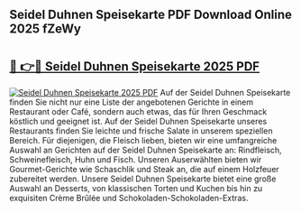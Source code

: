 ## Seidel Duhnen Speisekarte PDF Download Online 2025 fZeWy

# <h2><a href="http://gc8gve.nevu.top/?p=Seidel+Duhnen+Speisekarte">🔗 👉🔴 Seidel Duhnen Speisekarte 2025 PDF</a></h2>

[![Seidel Duhnen Speisekarte 2025 PDF](https://i.imgur.com/dBaPXMq.png)](http://gc8gve.nevu.top/?p=Seidel+Duhnen+Speisekarte)
Auf der Seidel Duhnen Speisekarte finden Sie nicht nur eine Liste der angebotenen Gerichte in einem Restaurant oder Café, sondern auch etwas, das für Ihren Geschmack köstlich und geeignet ist. Auf der Seidel Duhnen Speisekarte unseres Restaurants finden Sie leichte und frische Salate in unserem speziellen Bereich. Für diejenigen, die Fleisch lieben, bieten wir eine umfangreiche Auswahl an Gerichten auf der Seidel Duhnen Speisekarte an: Rindfleisch, Schweinefleisch, Huhn und Fisch. Unseren Auserwählten bieten wir Gourmet-Gerichte wie Schaschlik und Steak an, die auf einem Holzfeuer zubereitet werden. Unsere Seidel Duhnen Speisekarte bietet eine große Auswahl an Desserts, von klassischen Torten und Kuchen bis hin zu exquisiten Crème Brûlée und Schokoladen-Schokoladen-Extras.
